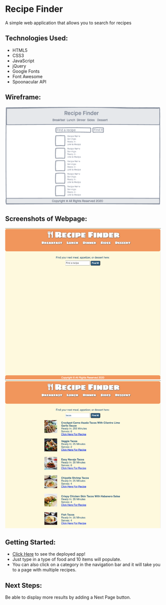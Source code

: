 # Recipe Finder

A simple web application that allows you to search for recipes

## Technologies Used:
- HTML5
- CSS3
- JavaScript
- jQuery
- Google Fonts
- Font Awesome
- Spoonacular API

## Wireframe:
![wireframe](./RecipeFinderWireframe.png)

## Screenshots of Webpage:
![wireframe](./screenshot.png)
![wireframe](./search.png)

## Getting Started:
- [Click Here](https://cabbycab.github.io/Recipe-Search-App/) to see the deployed app!
- Just type in a type of food and 10 items will populate.
- You can also click on a category in the navigation bar and it will take you to a page with multiple recipes.   


## Next Steps:
Be able to display more results by adding a Next Page button. 
